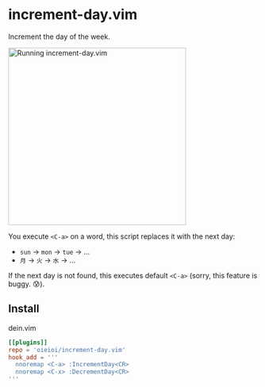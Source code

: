 increment-day.vim
======================

Increment the day of the week.

<a href="https://gyazo.com/367f95c2cc2bfcdfbd11714a0f6885d9"><img src="https://i.gyazo.com/367f95c2cc2bfcdfbd11714a0f6885d9.gif" alt="Running increment-day.vim" width="358"/></a>

You execute `<C-a>` on a word, this script replaces it with the next day:

- `sun` -> `mon` -> `tue` -> ...
- `月` -> `火` -> `水` -> ...

If the next day is not found, this executes default `<C-a>` (sorry, this feature is buggy. :cold_sweat:).

Install
--------

dein.vim

```toml:your_dein.toml
[[plugins]]
repo = 'oieioi/increment-day.vim'
hook_add = '''
  nnoremap <C-a> :IncrementDay<CR>
  nnoremap <C-x> :DecrementDay<CR>
'''
```
